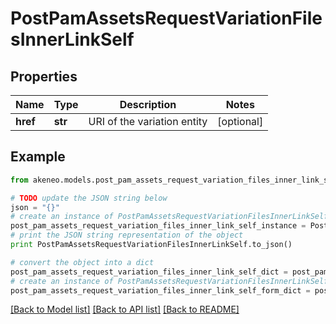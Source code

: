 # PostPamAssetsRequestVariationFilesInnerLinkSelf


## Properties
Name | Type | Description | Notes
------------ | ------------- | ------------- | -------------
**href** | **str** | URI of the variation entity | [optional] 

## Example

```python
from akeneo.models.post_pam_assets_request_variation_files_inner_link_self import PostPamAssetsRequestVariationFilesInnerLinkSelf

# TODO update the JSON string below
json = "{}"
# create an instance of PostPamAssetsRequestVariationFilesInnerLinkSelf from a JSON string
post_pam_assets_request_variation_files_inner_link_self_instance = PostPamAssetsRequestVariationFilesInnerLinkSelf.from_json(json)
# print the JSON string representation of the object
print PostPamAssetsRequestVariationFilesInnerLinkSelf.to_json()

# convert the object into a dict
post_pam_assets_request_variation_files_inner_link_self_dict = post_pam_assets_request_variation_files_inner_link_self_instance.to_dict()
# create an instance of PostPamAssetsRequestVariationFilesInnerLinkSelf from a dict
post_pam_assets_request_variation_files_inner_link_self_form_dict = post_pam_assets_request_variation_files_inner_link_self.from_dict(post_pam_assets_request_variation_files_inner_link_self_dict)
```
[[Back to Model list]](../README.md#documentation-for-models) [[Back to API list]](../README.md#documentation-for-api-endpoints) [[Back to README]](../README.md)


